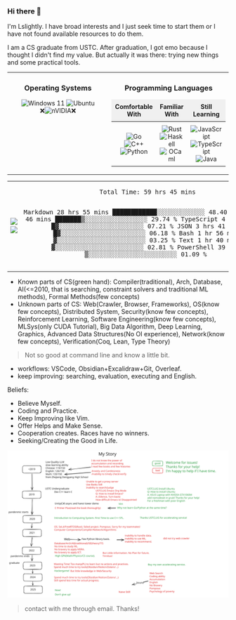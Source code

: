 ### Hi there 👋

I'm Lslightly. I have broad interests and I just seek time to start them or I have not found available resources to do them.

I am a CS graduate from USTC. After graduation, I got emo because I thought I didn't find my value. But actually it was there: trying new things and some practical tools.

<div align="center">
  <table style="width: 100%; border-collapse: collapse; border: none;">
    <tr>
      <td style="width: 50%; text-align: center; vertical-align: top;">
        <h3 style="text-align: center;">Operating Systems</h3>
        <img src="https://img.shields.io/badge/Windows%2011-%230079d5.svg?style=for-the-badge&logo=Windows%2011&logoColor=white" alt="Windows 11">
        <img src="https://img.shields.io/badge/Ubuntu-E95420?style=for-the-badge&logo=ubuntu&logoColor=white" alt="Ubuntu"><br>
        ❌<img src="https://img.shields.io/badge/nVIDIA-%2376B900.svg?style=for-the-badge&logo=nVIDIA&logoColor=white" alt="nVIDIA">❌
      </td>
      <td style="width: 50%; text-align: center; vertical-align: top;">
        <h3 style="text-align: center;">Programming Languages</h3>
        <table style="width: 100%; border-collapse: collapse; border: none;">
          <thead>
            <tr style="background-color: #f0f0f0;">
              <th style="text-align: center; padding: 8px; border: none;">Comfortable With</th>
              <th style="text-align: center; padding: 8px; border: none;">Familiar With</th>
              <th style="text-align: center; padding: 8px; border: none;">Still Learning</th>
            </tr>
          </thead>
          <tbody>
            <tr>
              <td style="text-align: center; padding: 8px; border: none;">
                <img src="https://img.shields.io/badge/go-%2300ADD8.svg?style=for-the-badge&logo=go&logoColor=white" alt="Go"><br>
                <img src="https://img.shields.io/badge/c++-%2300599C.svg?style=for-the-badge&logo=c%2B%2B&logoColor=white" alt="C++"><br>
                <img src="https://img.shields.io/badge/python-3670A0?style=for-the-badge&logo=python&logoColor=ffdd54" alt="Python">
              </td>
              <td style="text-align: center; padding: 8px; border: none;">
                <img src="https://img.shields.io/badge/rust-%23000000.svg?style=for-the-badge&logo=rust&logoColor=white" alt="Rust"><br>
                <img src="https://img.shields.io/badge/Haskell-5e5086?style=for-the-badge&logo=haskell&logoColor=white" alt="Haskell"><br>
                <img src="https://img.shields.io/badge/OCaml-%23E98407.svg?style=for-the-badge&logo=ocaml&logoColor=white" alt="OCaml">
              </td>
              <td style="text-align: center; padding: 8px; border: none;">
                <img src="https://img.shields.io/badge/javascript-%23323330.svg?style=for-the-badge&logo=javascript&logoColor=%23F7DF1E" alt="JavaScript"><br>
                <img src="https://img.shields.io/badge/typescript-%23007ACC.svg?style=for-the-badge&logo=typescript&logoColor=white" alt="TypeScript"><br>
                <img src="https://img.shields.io/badge/java-%23ED8B00.svg?style=for-the-badge&logo=openjdk&logoColor=white" alt="Java">
              </td>
            </tr>
          </tbody>
        </table>
      </td>
    </tr>
  </table>
</div>


<div align="center">
  <table style="width: 100%;">
    <tr>
      <td style="text-align: center; width: 50%;">
        <img src="https://github-readme-stats.vercel.app/api/top-langs/?username=Lslightly&layout=compact">
        <img src="https://github-readme-stats.vercel.app/api?username=lslightly&show_icons=true&theme=transparent">
      </td>
      <td style="text-align: center; width: 50%;">
        <!--START_SECTION:waka-->
        <pre>
Total Time: 59 hrs 45 mins

Markdown     28 hrs 55 mins  ████████████░░░░░░░░░░░░░   48.40 %
Go           17 hrs 46 mins  ███████▒░░░░░░░░░░░░░░░░░   29.74 %
TypeScript   4 hrs 18 mins   █▓░░░░░░░░░░░░░░░░░░░░░░░   07.21 %
JSON         3 hrs 41 mins   █▓░░░░░░░░░░░░░░░░░░░░░░░   06.18 %
Bash         1 hr 56 mins    ▓░░░░░░░░░░░░░░░░░░░░░░░░   03.25 %
Text         1 hr 40 mins    ▓░░░░░░░░░░░░░░░░░░░░░░░░   02.81 %
PowerShell   39 mins         ▒░░░░░░░░░░░░░░░░░░░░░░░░   01.09 %
        </pre>
        <!--END_SECTION:waka-->
      </td>
    </tr>
  </table>
</div>

- Known parts of CS(green hand): Compiler(traditional), Arch, Database, AI(<=2010, that is searching, constraint solvers and traditional ML methods), Formal Methods(few concepts)
- Unknown parts of CS: Web(Crawler, Browser, Frameworks), OS(know few concepts), Distributed System, Security(know few concepts), Reinforcement Learning, Software Engineering(know few concepts), MLSys(only CUDA Tutorial), Big Data Algorithm, Deep Learning, Graphics, Advanced Data Structures(No OI experience), Network(know few concepts), Verification(Coq, Lean, Type Theory)
> Not so good at command line and know a little bit.
- workflows: VSCode, Obsidian+Excalidraw+Git, Overleaf.
- keep improving: searching, evaluation, executing and English.

Beliefs:
- Believe Myself.
- Coding and Practice.
- Keep Improving like Vim.
- Offer Helps and Make Sense.
- Cooperation creates. Races have no winners.
- Seeking/Creating the Good in Life.

![My Story](story.svg)

> contact with me through email. Thanks!
